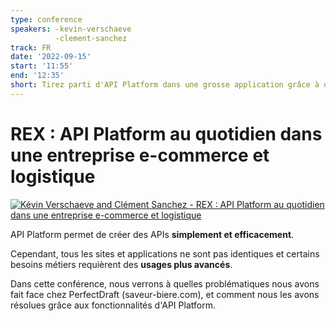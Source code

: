 ```yaml
---
type: conference
speakers: -kevin-verschaeve
          -clement-sanchez
track: FR
date: '2022-09-15'
start: '11:55'
end: '12:35'
short: Tirez parti d'API Platform dans une grosse application grâce à quelques tips and tricks.
---
```


# REX : API Platform au quotidien dans une entreprise e-commerce et logistique

[![Kévin Verschaeve and Clément Sanchez - REX : API Platform au quotidien dans une entreprise e-commerce et logistique](https://img.youtube.com/vi/jmpAa7ghELY/0.jpg)](https://www.youtube.com/watch?v=jmpAa7ghELY&list=PL3hoUDjLa7eQfYOEmuQNG8he3AeOeWaz8&index=8)

API Platform permet de créer des APIs **simplement et efficacement**.

Cependant, tous les sites et applications ne sont pas identiques et certains besoins métiers requièrent des **usages plus avancés**.

Dans cette conférence, nous verrons à quelles problématiques nous avons fait face chez PerfectDraft (saveur-biere.com), et comment nous les avons résolues grâce aux fonctionnalités d'API Platform.








